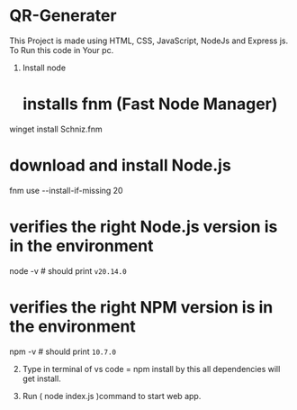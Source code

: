 # QR-Generater
This Project is made using HTML, CSS, JavaScript, NodeJs and Express js.
To Run this code in Your pc.
1. Install node
     # installs fnm (Fast Node Manager)
winget install Schniz.fnm

# download and install Node.js
fnm use --install-if-missing 20

# verifies the right Node.js version is in the environment
node -v # should print `v20.14.0`

# verifies the right NPM version is in the environment
npm -v # should print `10.7.0`

2. Type in terminal of vs code = npm install
    by this all dependencies will get install.

3. Run ( node index.js )command to start web app.   
